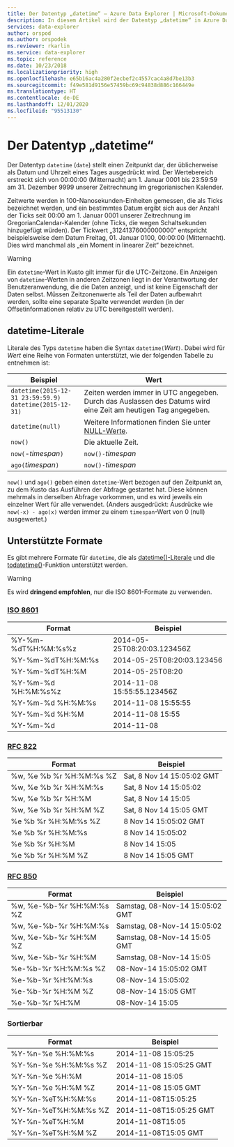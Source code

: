 ```yaml
---
title: Der Datentyp „datetime“ – Azure Data Explorer | Microsoft-Dokumentation
description: In diesem Artikel wird der Datentyp „datetime“ in Azure Data Explorer beschrieben.
services: data-explorer
author: orspod
ms.author: orspodek
ms.reviewer: rkarlin
ms.service: data-explorer
ms.topic: reference
ms.date: 10/23/2018
ms.localizationpriority: high
ms.openlocfilehash: e65b16ac4a280f2ecbef2c4557cac4a8d7be13b3
ms.sourcegitcommit: f49e581d9156e57459bc69c94838d886c166449e
ms.translationtype: HT
ms.contentlocale: de-DE
ms.lasthandoff: 12/01/2020
ms.locfileid: "95513130"
---
```

# <a name="the-datetime-data-type"></a>Der Datentyp „datetime“

Der Datentyp `datetime` (`date`) stellt einen Zeitpunkt dar, der üblicherweise als Datum und Uhrzeit eines Tages ausgedrückt wird.
Der Wertebereich erstreckt sich von 00:00:00 (Mitternacht) am 1. Januar 0001 bis 23:59:59 am 31. Dezember 9999 unserer Zeitrechnung im gregorianischen Kalender. 

Zeitwerte werden in 100-Nanosekunden-Einheiten gemessen, die als Ticks bezeichnet werden, und ein bestimmtes Datum ergibt sich aus der Anzahl der Ticks seit 00:00 am 1. Januar 0001 unserer Zeitrechnung im GregorianCalendar-Kalender (ohne Ticks, die wegen Schaltsekunden hinzugefügt würden).
Der Tickwert „31241376000000000“ entspricht beispielsweise dem Datum Freitag, 01. Januar 0100, 00:00:00 (Mitternacht).
Dies wird manchmal als „ein Moment in linearer Zeit“ bezeichnet.

> [!WARNING]
> Ein `datetime`-Wert in Kusto gilt immer für die UTC-Zeitzone. Ein Anzeigen von `datetime`-Werten in anderen Zeitzonen liegt in der Verantwortung der Benutzeranwendung, die die Daten anzeigt, und ist keine Eigenschaft der Daten selbst. Müssen Zeitzonenwerte als Teil der Daten aufbewahrt werden, sollte eine separate Spalte verwendet werden (in der Offsetinformationen relativ zu UTC bereitgestellt werden).

## <a name="datetime-literals"></a>datetime-Literale

Literale des Typs `datetime` haben die Syntax `datetime(`*Wert*`)`. Dabei wird für *Wert* eine Reihe von Formaten unterstützt, wie der folgenden Tabelle zu entnehmen ist:

|Beispiel                                                     |Wert                                                         |
|------------------------------------------------------------|--------------------------------------------------------------|
|`datetime(2015-12-31 23:59:59.9)`<br/>`datetime(2015-12-31)`|Zeiten werden immer in UTC angegeben. Durch das Auslassen des Datums wird eine Zeit am heutigen Tag angegeben.|
|`datetime(null)`                                            |Weitere Informationen finden Sie unter [NULL-Werte](null-values.md).                            |
|`now()`                                                     |Die aktuelle Zeit.                                             |
|`now(`-*timespan*`)`                                        |`now()-`*timespan*                                            |
|`ago(`*timespan*`)`                                         |`now()-`*timespan*                                            |

`now()` und `ago()` geben einen `datetime`-Wert bezogen auf den Zeitpunkt an, zu dem Kusto das Ausführen der Abfrage gestartet hat. Diese können mehrmals in derselben Abfrage vorkommen, und es wird jeweils ein einzelner Wert für alle verwendet.
(Anders ausgedrückt: Ausdrücke wie `now(-x) - ago(x)` werden immer zu einem `timespan`-Wert von 0 (null) ausgewertet.)

## <a name="supported-formats"></a>Unterstützte Formate

Es gibt mehrere Formate für `datetime`, die als [datetime()-Literale](#datetime-literals) und die [todatetime()](../todatetimefunction.md)-Funktion unterstützt werden.

> [!WARNING]
> Es wird **dringend empfohlen**, nur die ISO 8601-Formate zu verwenden.

### <a name="iso-8601"></a>[ISO 8601](https://www.iso.org/iso/home/standards/iso8601.htm)

|Format|Beispiel|
|------|-------|
|%Y-%m-%dT%H:%M:%s%z|2014-05-25T08:20:03.123456Z|
|%Y-%m-%dT%H:%M:%s|2014-05-25T08:20:03.123456|
|%Y-%m-%dT%H:%M|2014-05-25T08:20|
|%Y-%m-%d %H:%M:%s%z|2014-11-08 15:55:55.123456Z|
|%Y-%m-%d %H:%M:%s|2014-11-08 15:55:55|
|%Y-%m-%d %H:%M|2014-11-08 15:55|
|%Y-%m-%d|2014-11-08|

### <a name="rfc-822"></a>[RFC 822](https://www.ietf.org/rfc/rfc0822.txt)

|Format|Beispiel|
|------|-------|
|%w, %e %b %r %H:%M:%s %Z|Sat, 8 Nov 14 15:05:02 GMT|
|%w, %e %b %r %H:%M:%s|Sat, 8 Nov 14 15:05:02|
|%w, %e %b %r %H:%M|Sat, 8 Nov 14 15:05|
|%w, %e %b %r %H:%M %Z|Sat, 8 Nov 14 15:05 GMT|
|%e %b %r %H:%M:%s %Z|8 Nov 14 15:05:02 GMT|
|%e %b %r %H:%M:%s|8 Nov 14 15:05:02|
|%e %b %r %H:%M|8 Nov 14 15:05|
|%e %b %r %H:%M %Z|8 Nov 14 15:05 GMT|

### <a name="rfc-850"></a>[RFC 850](https://tools.ietf.org/html/rfc850)

|Format|Beispiel|
|------|-------|
|%w, %e-%b-%r %H:%M:%s %Z|Samstag, 08-Nov-14 15:05:02 GMT|
|%w, %e-%b-%r %H:%M:%s|Samstag, 08-Nov-14 15:05:02|
|%w, %e-%b-%r %H:%M %Z|Samstag, 08-Nov-14 15:05 GMT|
|%w, %e-%b-%r %H:%M|Samstag, 08-Nov-14 15:05|
|%e-%b-%r %H:%M:%s %Z|08-Nov-14 15:05:02 GMT|
|%e-%b-%r %H:%M:%s|08-Nov-14 15:05:02|
|%e-%b-%r %H:%M %Z|08-Nov-14 15:05 GMT|
|%e-%b-%r %H:%M|08-Nov-14 15:05|


### <a name="sortable"></a>Sortierbar 

|Format|Beispiel|
|------|-------|        
|%Y-%n-%e %H:%M:%s|2014-11-08 15:05:25|
|%Y-%n-%e %H:%M:%s %Z|2014-11-08 15:05:25 GMT|
|%Y-%n-%e %H:%M|2014-11-08 15:05|
|%Y-%n-%e %H:%M %Z|2014-11-08 15:05 GMT|
|%Y-%n-%eT%H:%M:%s|2014-11-08T15:05:25|
|%Y-%n-%eT%H:%M:%s %Z|2014-11-08T15:05:25 GMT|
|%Y-%n-%eT%H:%M|2014-11-08T15:05|
|%Y-%n-%eT%H:%M %Z|2014-11-08T15:05 GMT|

